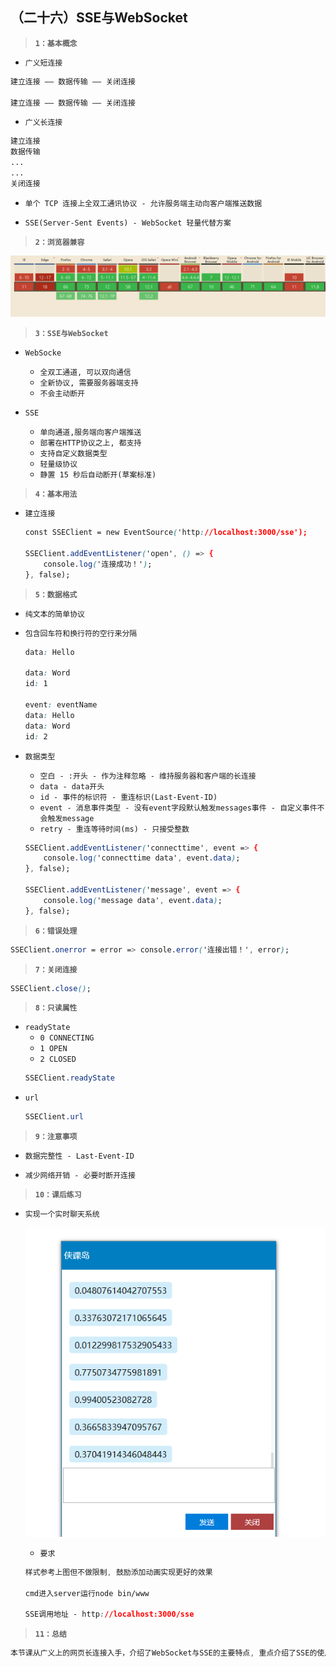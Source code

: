 ##  （二十六）SSE与WebSocket

> **`1：基本概念`**

- `广义短连接`
```css
建立连接 —— 数据传输 —— 关闭连接

建立连接 —— 数据传输 —— 关闭连接
```

- `广义长连接`
```css
建立连接
数据传输
...
...
关闭连接
```

- `单个 TCP 连接上全双工通讯协议 - 允许服务端主动向客户端推送数据`

- `SSE(Server-Sent Events) - WebSocket 轻量代替方案`

> **`2：浏览器兼容`**

![image](./browser.png)

> **`3：SSE与WebSocket`**
- `WebSocke`
    - `全双工通道, 可以双向通信`
    - `全新协议, 需要服务器端支持`
    - `不会主动断开`

- `SSE`
    - `单向通道,服务端向客户端推送`
    - `部署在HTTP协议之上, 都支持`
    - `支持自定义数据类型`
    - `轻量级协议`
    - `静置 15 秒后自动断开(草案标准)`

> **`4：基本用法`**
- `建立连接`
    ```css
    const SSEClient = new EventSource('http://localhost:3000/sse');

    SSEClient.addEventListener('open', () => {
        console.log('连接成功！');
    }, false);
    ```

> **`5：数据格式`**
- `纯文本的简单协议`

- `包含回车符和换行符的空行来分隔`
    ```css
    data: Hello

    data: Word
    id: 1

    event: eventName
    data: Hello
    data: Word
    id: 2
    ```

- `数据类型`
    - `空白 - :开头 - 作为注释忽略 - 维持服务器和客户端的长连接`
    - `data - data开头`
    - `id - 事件的标识符 - 重连标识(Last-Event-ID)`
    - `event - 消息事件类型 - 没有event字段默认触发messages事件 - 自定义事件不会触发message`
    - `retry - 重连等待时间(ms) - 只接受整数`

    ```css
    SSEClient.addEventListener('connecttime', event => {
        console.log('connecttime data', event.data);
    }, false);

    SSEClient.addEventListener('message', event => {
        console.log('message data', event.data);
    }, false);
    ```

> **`6：错误处理`**
```css
SSEClient.onerror = error => console.error('连接出错！', error);
```

> **`7：关闭连接`**
```css
SSEClient.close();
```

> **`8：只读属性`**
- `readyState`
    - `0 CONNECTING `
    - `1 OPEN`
    - `2 CLOSED`
    ```css
    SSEClient.readyState
    ```
- `url`
    ```css
    SSEClient.url
    ```

> **`9：注意事项`**
- `数据完整性 - Last-Event-ID`

- `减少网络开销 - 必要时断开连接`

> **`10：课后练习`**

- `实现一个实时聊天系统`

    ![image](./9.gif)

    - `要求`
    ```css
    样式参考上图但不做限制, 鼓励添加动画实现更好的效果

    cmd进入server运行node bin/www

    SSE调用地址 - http://localhost:3000/sse
    ```

> **`11：总结`**
```css
本节课从广义上的网页长连接入手，介绍了WebSocket与SSE的主要特点, 重点介绍了SSE的使用方法, 最后结合课后练习展示了SSE与WebSocket最典型的应用场景
```